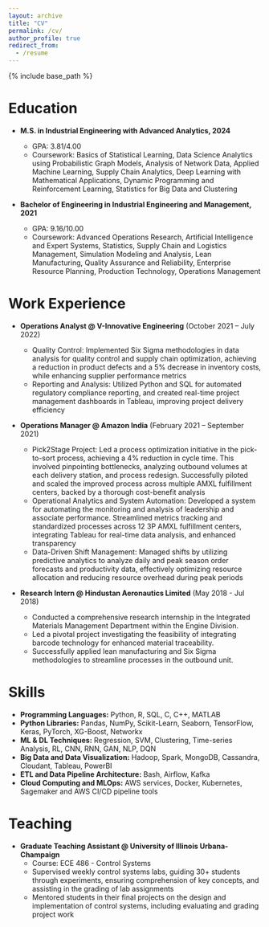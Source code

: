 ```yaml
---
layout: archive
title: "CV"
permalink: /cv/
author_profile: true
redirect_from:
  - /resume
---
```


{% include base_path %}

Education
======
* **M.S. in Industrial Engineering with Advanced Analytics, 2024**
  * GPA: 3.81/4.00
  * Coursework: Basics of Statistical Learning, Data Science Analytics using Probabilistic Graph Models, Analysis of Network Data, Applied Machine Learning, Supply Chain Analytics, Deep Learning with Mathematical Applications, Dynamic Programming and Reinforcement Learning, Statistics for Big Data and Clustering

* **Bachelor of Engineering in Industrial Engineering and Management, 2021**
  * GPA: 9.16/10.00
  * Coursework: Advanced Operations Research, Artificial Intelligence and Expert Systems, Statistics, Supply Chain and Logistics Management, Simulation Modeling and Analysis, Lean Manufacturing, Quality Assurance and Reliability, Enterprise Resource Planning, Production Technology, Operations Management

Work Experience
======
* **Operations Analyst @ V-Innovative Engineering** (October 2021 – July 2022) 
  * Quality Control: Implemented Six Sigma methodologies in data analysis for quality control and supply chain optimization, achieving a reduction in product defects and a 5% decrease in inventory costs, while enhancing supplier performance metrics
  * Reporting and Analysis: Utilized Python and SQL for automated regulatory compliance reporting, and created real-time project management dashboards in Tableau, improving project delivery efficiency
  
* **Operations Manager @ Amazon India** (February 2021 – September 2021)
  *  Pick2Stage Project: Led a process optimization initiative in the pick-to-sort process, achieving a 4% reduction in cycle time. This involved pinpointing bottlenecks, analyzing outbound volumes at each delivery station, and process redesign. Successfully piloted and scaled the improved process across multiple AMXL fulfillment centers, backed by a thorough cost-benefit analysis
  * Operational Analytics and System Automation: Developed a system for automating the monitoring and analysis of leadership and associate performance. Streamlined metrics tracking and standardized processes across 12 3P AMXL fulfillment centers, integrating Tableau for real-time data analysis, and enhanced transparency
  * Data-Driven Shift Management: Managed shifts by utilizing predictive analytics to analyze daily and peak season order forecasts and productivity data, effectively optimizing resource allocation and reducing resource overhead during peak periods

* **Research Intern @ Hindustan Aeronautics Limited** (May 2018 - Jul 2018)
  * Conducted a comprehensive research internship in the Integrated Materials Management Department within the Engine Division.
  * Led a pivotal project investigating the feasibility of integrating barcode technology for enhanced material traceability.
  * Successfully applied lean manufacturing and Six Sigma methodologies to streamline processes in the outbound unit.

Skills
======
* **Programming Languages:** Python, R, SQL, C, C++, MATLAB
* **Python Libraries:** Pandas, NumPy, Scikit-Learn, Seaborn, TensorFlow, Keras, PyTorch, XG-Boost, Networkx
* **ML & DL Techniques:** Regression, SVM, Clustering, Time-series Analysis, RL, CNN, RNN, GAN, NLP, DQN
* **Big Data and Data Visualization:** Hadoop, Spark, MongoDB, Cassandra, Cloudant, Tableau, PowerBI
* **ETL and Data Pipeline Architecture:** Bash, Airflow, Kafka
* **Cloud Computing and MLOps:** AWS services, Docker, Kubernetes, Sagemaker and AWS CI/CD pipeline tools
  
Teaching
======
* **Graduate Teaching Assistant @ University of Illinois Urbana-Champaign**
  * Course: ECE 486 - Control Systems
  * Supervised weekly control systems labs, guiding 30+ students through experiments, ensuring comprehension of key concepts, and assisting in the grading of lab assignments
  * Mentored students in their final projects on the design and implementation of control systems, including evaluating and grading project work
  
